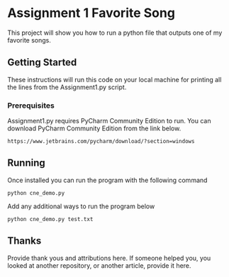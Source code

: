 # Assignment 1 Favorite Song

This project will show you how to run a python file that outputs one of my favorite songs.

## Getting Started

These instructions will run this code on your local machine for printing all the lines from the Assignment1.py script.

### Prerequisites

Assignment1.py requires PyCharm Community Edition to run. You can download PyCharm Community Edition from the link below.

```
https://www.jetbrains.com/pycharm/download/?section=windows
```

## Running
Once installed you can run the program with the following command

```
python cne_demo.py
```

Add any additional ways to run the program below

```
python cne_demo.py test.txt
```

## Thanks
Provide thank yous and attributions here. If someone helped you, you looked at another repository, or another article, provide it here.
